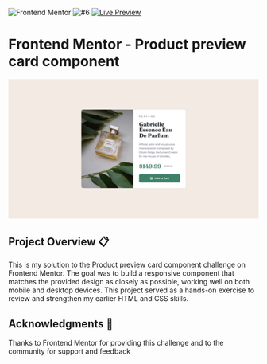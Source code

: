 ![Frontend Mentor](https://img.shields.io/badge/Frontend%20Mentor-Challenge-4BC0F0?logo=frontendmentor&logoColor=white) ![#6](https://img.shields.io/badge/%236-red) [![Live Preview](https://img.shields.io/badge/Live-Preview-green)](https://svitlanarudova.github.io/product-preview-card/)

# Frontend Mentor - Product preview card component

![Design preview for the Blog preview card coding challenge](./preview.jpg)

## Project Overview 📋 

This is my solution to the Product preview card component challenge on Frontend Mentor.
The goal was to build a responsive component that matches the provided design as closely as possible, working well on both mobile and desktop devices.
This project served as a hands-on exercise to review and strengthen my earlier HTML and CSS skills.

##  Acknowledgments 🙏
Thanks to Frontend Mentor for providing this challenge and to the community for support and feedback

